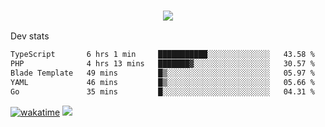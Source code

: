 <h3 align="center">
  <a href="https://github.com/spoopy2023">
      <img src="https://github-profile-trophy.vercel.app/?username=Spoopy2023&no-bg=true&no-frame=true">
  </a>
</h3>

Dev stats
<!--START_SECTION:waka-->

```txt
TypeScript       6 hrs 1 min     ███████████░░░░░░░░░░░░░░   43.58 %
PHP              4 hrs 13 mins   ███████▓░░░░░░░░░░░░░░░░░   30.57 %
Blade Template   49 mins         █▒░░░░░░░░░░░░░░░░░░░░░░░   05.97 %
YAML             46 mins         █▒░░░░░░░░░░░░░░░░░░░░░░░   05.66 %
Go               35 mins         █░░░░░░░░░░░░░░░░░░░░░░░░   04.31 %
```

<!--END_SECTION:waka-->
[![wakatime](https://wakatime.com/badge/user/018ece4c-ff65-47b1-86a2-26e4e720c978.svg)](https://wakatime.com/@mac_g)
<img src="https://camo.githubusercontent.com/935c1e1091fb0ce9d975d06263ed4bc014721cd7e52b557f59b07c85da01afe3/68747470733a2f2f6b6f6d617265762e636f6d2f67687076632f3f757365726e616d653d5843726166744d616e3532266c6162656c3d566965777326636f6c6f723d626c7565267374796c653d706c6173746963">
